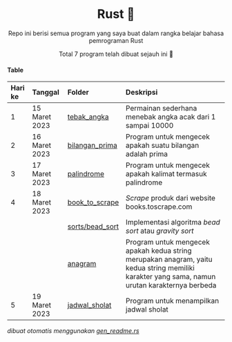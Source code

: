 <div align="center">

# Rust 🦀

Repo ini berisi semua program yang saya buat dalam rangka belajar bahasa pemrograman Rust

Total 7 program telah dibuat sejauh ini 🎉

</div>

#### Table

|Hari ke|Tanggal|Folder|Deskripsi|
|:--|:--|:--|:--|
|1|15 Maret 2023|[tebak_angka](/tebak_angka)|Permainan sederhana menebak angka acak dari 1 sampai 10000|
|2|16 Maret 2023|[bilangan_prima](/bilangan_prima)|Program untuk mengecek apakah suatu bilangan adalah prima|
|3|17 Maret 2023|[palindrome](/palindrome)|Program untuk mengecek apakah kalimat termasuk palindrome|
|4|18 Maret 2023|[book_to_scrape](/book_to_scrape)|_Scrape_ produk dari website books.toscrape.com|
|||[sorts/bead_sort](/sorts/bead_sort)|Implementasi algoritma _bead sort_ atau _gravity sort_|
|||[anagram](/anagram)|Program untuk mengecek apakah kedua string merupakan anagram, yaitu kedua string memiliki karakter yang sama, namun urutan karakternya berbeda|
|5|19 Maret 2023|[jadwal_sholat](/jadwal_sholat)|Program untuk menampilkan jadwal sholat|


_dibuat otomatis menggunakan [gen_readme.rs](/gen_readme.rs)_
